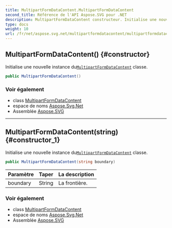 ```yaml
---
title: MultipartFormDataContent.MultipartFormDataContent
second_title: Référence de l'API Aspose.SVG pour .NET
description: MultipartFormDataContent constructeur. Initialise une nouvelle instance duMultipartFormDataContent classe.
type: docs
weight: 10
url: /fr/net/aspose.svg.net/multipartformdatacontent/multipartformdatacontent/
---
```

## MultipartFormDataContent() {#constructor}

Initialise une nouvelle instance du[`MultipartFormDataContent`](../) classe.

```csharp
public MultipartFormDataContent()
```

### Voir également

* class [MultipartFormDataContent](../)
* espace de noms [Aspose.Svg.Net](../../multipartformdatacontent/)
* Assemblée [Aspose.SVG](../../../)

---

## MultipartFormDataContent(string) {#constructor_1}

Initialise une nouvelle instance du[`MultipartFormDataContent`](../) classe.

```csharp
public MultipartFormDataContent(string boundary)
```

| Paramètre | Taper | La description |
| --- | --- | --- |
| boundary | String | La frontière. |

### Voir également

* class [MultipartFormDataContent](../)
* espace de noms [Aspose.Svg.Net](../../multipartformdatacontent/)
* Assemblée [Aspose.SVG](../../../)


